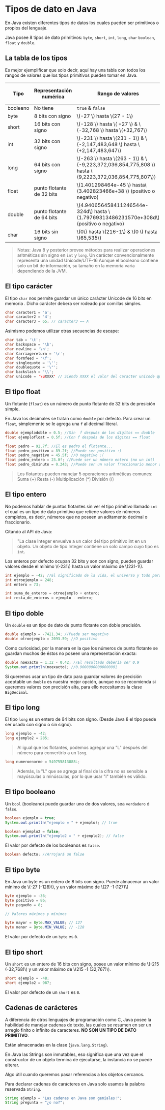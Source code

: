 # Tipos de dato en Java

En Java existen diferentes tipos de datos los cuales pueden ser primitivos o
propios del lenguaje.

Java posee 8 tipos de dato primitivos: `byte`, `short`, `int`, `long`, `char`
`boolean`, `float` y `double`.


## La tabla de los tipos

Es mejor ejemplificar que solo decir, aquí hay una tabla con todos los rangos de
valores que los tipos primitivos pueden tomar en Java.

| Tipo | Representación numérica | Rango de valores | Valor por defecto |
|------|-------------------------|------------------|-------------------|
|booleano| No tiene | `true` & `false` | `false` |
| byte | 8 bits con signo | \\(-27 \\) hasta \\(27 - 1\\) | 0 |
| short | 16 bits con signo |\\(-128 \\) hasta \\( +27 \\) & \\(-32,768 \\) hasta \\(+32,767\\)  | 0 |
| int | 32 bits con signo |\\(-231 \\) hasta \\(231 - 1\\) & \\(-2,147,483,648 \\) hasta \\(+2,147,483,647\\) | 0 |
| long | 64 bits con signo |\\(-263 \\) hasta \\(263 - 1\\) & \\(-9,223,372,036,854,775,808 \\) hasta \\(9,2223,372,036,854,775,807\\))| 0L |
| float | punto flotante de 32 bits |\\(1.401298464e-45 \\) hasta\\(3.402823466e+38 \\) (positivo o negativo) | 0.0F|
| double | punto flotante de 64 bits |\\(4.940656458411246544e-324d\\) hasta \\(1.79769313486231570e+308d\\) (positivo o negativo) | 0.0D |
| char | 16 bits sin signo |\\(0\\) hasta \\(216-1\\) & \\(0 \\) hasta \\(65,535\\)| 0 |

> Notas:
> Java 8  y posterior provee métodos para realizar operaciones aritméticas sin signo en `int` y `long`.
> Un carácter convencionalmente representa una unidad Unicode/UTF-16
> Aunque el booleano contiene solo un bit de información, su tamaño en la memoria varia dependiendo de la JVM.


## El tipo carácter

El tipo `char` nos permite guardar un único carácter Unicode de 16 bits en memoria
. Dicho carácter debera ser rodeado por comillas simples.

```java
char caracter1 = 'a';
char caracter2 = '4';
char caracter3 = 65; // caracter3 == A
```

Asimismo podemos utilizar otras secuencias de escape:

```java
char tab = '\t';
char backspace = '\b';
char newline = '\n';
char Carriagereturn = '\r';
char formfeed = '\f';
char singlequote = '\'';
char doublequote = '\"';
char backslash = '\\';
char unicode = '\uXXXX' // Siendo XXXX el valor del caracter unicode que quieras representar.
```

## El tipo float

Un flotante (`float`) es un número de punto flotante de 32 bits de presición
simple.

En Java los decimales se tratan como `double` por defecto.
Para crear un `float`, simplemente se le agrega una `f` al decimal literal.

```java
double ejemplodoble = 0.5; //Sin  f después de los dígitos == double
float ejemplofloat = 0.5f; //Con f después de los dígitos == float

float pedro = 92.7f; //El es pedro el flotante...
float pedro_positivo = 89.2f; //Puede ser positivo :)
float pedro_negativo = 45.5f; //O negativo :(
float pedro_entero = 23.0f; //Puede ser un número entero (no un int)
float pedro_diminuto = 0.243; //Puede ser un valor fraccionario menor a 0
```
> Los flotantes pueden manejar 5 operaciones aritméticas comunes:
> Suma (+)
> Resta (-)
> Multiplicación (*)
> División (/)

## El tipo entero

No podemos hablar de puntos flotantes sin ver el tipo primitivo llamado `int` el
cual es un tipo de dato primitivo que retiene valores de números completos, es
decir, números que no poseen un aditamento decimal o fraccionario.

Citando al API de Java:
> "La clase Integer envuelve a un calor del tipo primitivo int en un objeto. Un
> objeto de tipo Integer contiene un solo campo cuyo tipo es `int`.

Los enteros por defecto ocupan 32 bits y son con signo, pueden guardar valores
desde el mínimo \\(-231\\) hasta un valor máximo de \\(231-1\\).

```java
int ejemplo = -42; //El significado de la vida, el universo y todo para los negativos.
int otroejemplo = 248;
int entero = 73;

int suma_de_enteros = otroejemplo + entero;
int resta_de_enteros = ejemplo - entero;
```

## El tipo doble

Un `double` es un tipo de dato de punto flotante con doble precisión.

```java
double ejemplo = -7421.34; //Puede ser negativo
double otroejemplo = 2093.59; //O positivo
```
Como curiosidad, por la manera en la que los números de punto flotante se
guardan muchos de éstos no poseen una representación exacta:

```java
double noexacto = 1.32 - 0.42; //El resultado debería ser 0.9
System.out.println(noexacto); //0.90000000000000001
```

Si queremos usar un tipo de dato para guardar valores de precisión aceptable
un `double` es nuestra mejor opción, aunque no se recomienda si queremos
valores con precisión alta, para ello necesitamos la clase `BigDecimal`.

## El tipo long

El tipo `long` es un entero de 64 bits con signo. (Desde Java 8 el tipo puede
ser usado con signo o sin signo).

```java
long ejemplo = -42;
long ejemplo2 = 285;
```

> Al igual que los flotantes, podemos agregar una "L" después del número
> para convertirlo a un `long`.

```java
long numeroenorme = 549755813888L;
```

> Además, la "L" que se agrega al final de la cifra no es sensible a mayúsculas
> o minúsculas, por lo que usar "l" también es válido.

## El tipo booleano

Un `bool` (booleano) puede guardar uno de dos valores, sea `verdadero` ó `falso`.

```java
boolean ejemplo = true;
System.out.println("ejemplo = " + ejemplo); // true

boolean ejemplo2 = false;
System.out.println("ejemplo2 = " + ejemplo2); // false
```

El valor por defecto de los booleanos es `false`.

```java
boolean defecto; //Arrojará un false
```

## El tipo byte

En Java un byte es un entero de 8 bits con signo. Puede almacenar un valor mínimo
de \\(-27 (-128)\\), y un valor máximo de \\(27 -1 (127)\\)

```java
byte ejemplo = -36;
byte positivo = 86;
byte pequeño = 8;

// Valores máximos y mínimos

byte mayor = Byte.MAX_VALUE; // 127
byte menor = Byte.MIN_VALUE; // -128
```

El valor por defecto de un `byte` es `0`.

## El tipo short

Un `short` es un entero de 16 bits con signo, posee un valor mínimo de \\(-215 (-32,768)\\) y un valor máximo de \\(215 -1 (32,767)\\).

```java
short ejemplo = -48;
short ejemplo2 = 987;
```

El valor por defecto de un `short` es `0`.

## Cadenas de carácteres

A diferencia de otros lenguajes de programación como C, Java posee la
habilidad de manejar cadenas de texto, las cuales se resumen en ser un
arreglo finito o infinito de caracteres. **NO SON UN TIPO DE DATO PRIMITIVO**.

Están almacenadas en la clase (`java.lang.String`).

En Java las Strings son inmutables, eso significa que una vez que el constructor
de un objeto termina de ejecutarse, la instancia no se puede alterar.

Algo útil cuando queremos pasar referencias a los objetos cercanos.

Para declarar cadenas de carácteres en Java solo usamos la palabra reservada
`String`.

```java
String ejemplo = "Las cadenas en Java son geniales!";
String pregunta = "¿o no?";
```


